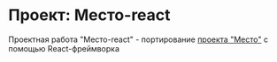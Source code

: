 # Проект: Место-react
Проектная работа "Место-react" - портирование [проекта "Место"](https://github.com/Buktopy/mesto) с помощью React-фреймворка
